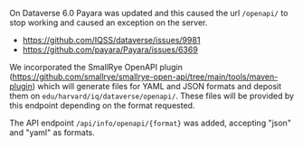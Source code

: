 On Dataverse 6.0 Payara was updated and this caused the url `/openapi/` to stop working and caused an exception on the server.

- https://github.com/IQSS/dataverse/issues/9981
- https://github.com/payara/Payara/issues/6369

We incorporated the SmallRye OpenAPI plugin  (https://github.com/smallrye/smallrye-open-api/tree/main/tools/maven-plugin) which will generate files for YAML and JSON formats and deposit them on `edu/harvard/iq/dataverse/openapi/`. These files will be provided by this endpoint depending on the format requested.

The API endpoint `/api/info/openapi/{format}` was added, accepting "json" and "yaml" as formats.